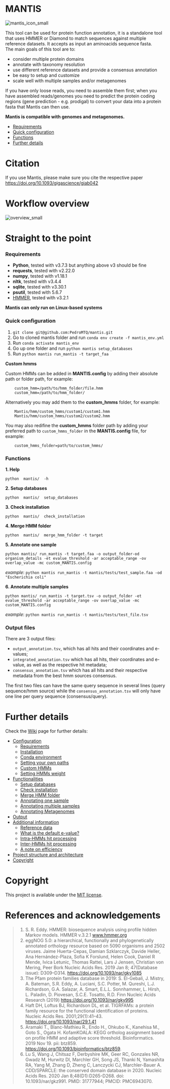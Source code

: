 # MANTIS
![mantis_icon_small](./Images/mantis_icon_small.png)


This tool can be used for protein function annotation, it is a standalone tool that uses HMMER or Diamond to match sequences against multiple reference datasets. It accepts as input an aminoacids sequence fasta.  
The main goals of this tool are to:
- consider multiple protein domains
- annotate with taxonomy resolution
- use different reference datasets and provide a consensus annotation
- be easy to setup and customize
- scale well with multiple samples and/or metagenomes


If you have only loose reads, you need to assemble them first; when you have assembled reads/genomes you need to predict the protein coding regions (gene prediction - e.g. prodigal) to convert your data into a protein fasta that Mantis can then use.

**Mantis is compatible with genomes and metagenomes.**

- [Requirements](#requirements)
- [Quick configuration](#quick-configuration)
- [Functions](#functions)
- [Further details](#further-details)
# Citation
If you use Mantis, please make sure you cite the respective paper https://doi.org/10.1093/gigascience/giab042


# Workflow overview

![overview_small](./Images/overview_small.png)

# Straight to the point
### Requirements

- **Python**, tested with v3.7.3 but anything above v3 should be fine
- **requests**, tested with v2.22.0
- **numpy**, tested with v1.18.1
- **nltk**, tested with v3.4.4
- **sqlite**, tested with v3.30.1
- **psutil**, tested with 5.6.7
- [HMMER](#10-references-and-acknowledgements), tested with v3.2.1

**Mantis can only run on Linux-based systems**  


### Quick configuration
1. `git clone git@github.com:PedroMTQ/mantis.git`  
2. Go to cloned mantis folder and run `conda env create -f mantis_env.yml`
3. Run `conda activate mantis_env`
4. Go up one folder and run `python mantis setup_databases`
5. Run `python mantis run_mantis -t target_faa`


**Custom hmms**  

Custom HMMs can be added in **MANTIS.config** by adding their absolute path or folder path, for example:

        custom_hmm=/path/to/hmm_folder/file.hmm
        custom_hmm=/path/to/hmm_folder/

Alternatively you may add them to the **custom_hmms** folder, for example:

        Mantis/hmm/custom_hmms/custom1/custom1.hmm
        Mantis/hmm/custom_hmms/custom2/custom2.hmm
 
You may also redifine the **custom_hmms** folder path by adding your preferred path to `custom_hmms_folder` in the **MANTIS.config** file, for example:

        custom_hmms_folder=path/to/custom_hmms/

### Functions

**1. Help**  
````
python  mantis/  -h
````
**2. Setup databases**  
````
python  mantis/  setup_databases
````

**3. Check installation**  
````
python  mantis/  check_installation
````
**4. Merge HMM folder**  
````
python  mantis/  merge_hmm_folder -t target
````
**5. Annotate one sample**  
````
python mantis/ run_mantis -t target.faa -o output_folder-od organism_details -et evalue_threshold -ar acceptable_range -ov overlap_value -mc custom_MANTIS.config    
````
*example*: `python mantis run_mantis -t mantis/tests/test_sample.faa -od "Escherichia coli"`

**6. Annotate multiple samples**  
````
python mantis/ run_mantis -t target.tsv -o output_folder -et evalue_threshold -ar acceptable_range -ov overlap_value -mc custom_MANTIS.config
````
*example*: `python mantis run_mantis -t mantis/tests/test_file.tsv`

### Output files  

There are 3 output files:
 - `output_annotation.tsv`, which has all hits and their coordinates and e-values;
 - `integrated_annotation.tsv` which has all hits, their coordinates and e-value, as well as the respective hit metadata;
- `consensus_annotation.tsv` which has all hits and their respective metadata from the best hmm sources consensus.  

The first two files can have the same query sequence in several lines (query sequence/hmm source) while the `consensus_annotation.tsv` will only have one line per query sequence (consensus/query).

# Further details

Check the [Wiki](https://github.com/PedroMTQ/mantis/wiki) page for further details:
* [Configuration](https://github.com/PedroMTQ/mantis/wiki/Configuration)  
  * [Requirements](https://github.com/PedroMTQ/mantis/wiki/Configuration#requirements)  
  * [Installation](https://github.com/PedroMTQ/mantis/wiki/Configuration#installation)  
  * [Conda environment](https://github.com/PedroMTQ/mantis/wiki/Configuration#conda-environment)  
  * [Setting your own paths](https://github.com/PedroMTQ/mantis/wiki/Configuration#setting-your-own-paths)  
  * [Custom HMMs](https://github.com/PedroMTQ/mantis/wiki/Configuration#custom-hmms)  
  * [Setting HMMs weight](https://github.com/PedroMTQ/mantis/wiki/Configuration#setting-hmms-weight)  
* [Functionalities](https://github.com/PedroMTQ/mantis/wiki/Functionalities)  
  * [Setup databases](https://github.com/PedroMTQ/mantis/wiki/Functionalities#setup-databases)  
  * [Check installation](https://github.com/PedroMTQ/mantis/wiki/Functionalities#check-installation)  
  * [Merge HMM folder](https://github.com/PedroMTQ/mantis/wiki/Functionalities#merge-hmm-folder)  
  * [Annotating one sample](https://github.com/PedroMTQ/mantis/wiki/Functionalities#annotate-one-sample)  
  * [Annotating multiple samples](https://github.com/PedroMTQ/mantis/wiki/Functionalities#annotate-multiple-samples)  
  * [Annotating Metagenomes](https://github.com/PedroMTQ/mantis/wiki/Functionalities#annotating-metagenomes)   
* [Output](https://github.com/PedroMTQ/mantis/wiki/Output)  
* [Additional information](https://github.com/PedroMTQ/mantis/wiki/Additional-information)  
  * [Reference data](https://github.com/PedroMTQ/mantis/wiki/Additional-information#reference-data)  
  * [What is the default e-value?](https://github.com/PedroMTQ/mantis/wiki/Additional-information#what-is-the-e-value-threshold)  
  * [Intra-HMMs hit processing](https://github.com/PedroMTQ/mantis/wiki/Additional-information#intra-hmms-hit-processing)  
  * [Inter-HMMs hit processing](https://github.com/PedroMTQ/mantis/wiki/Additional-information#inter-hmms-hit-processing)  
  * [A note on efficiency](https://github.com/PedroMTQ/mantis/wiki/Additional-information#notes-on-efficiency)  
* [Project structure and architecture](https://github.com/PedroMTQ/mantis/wiki/Project-structure-and-architecture)  
* [Copyright](https://github.com/PedroMTQ/mantis/wiki/Copyright)  


# Copyright

This project is available under the [MIT license](https://github.com/PedroMTQ/mantis/wiki/Copyright).

# References and acknowledgements

>1. S. R. Eddy. HMMER: biosequence analysis using profile hidden Markov models. HMMER v.3.2.1 www.hmmer.org
>2. eggNOG 5.0: a hierarchical, functionally and phylogenetically annotated orthology resource based on 5090 organisms and 2502 viruses. Jaime Huerta-Cepas, Damian Szklarczyk, Davide Heller, Ana Hernández-Plaza, Sofia K Forslund, Helen Cook, Daniel R Mende, Ivica Letunic, Thomas Rattei, Lars J Jensen, Christian von Mering, Peer Bork Nucleic Acids Res. 2019 Jan 8; 47(Database issue): D309–D314. https://doi.org/10.1093/nar/gky1085
>3. The Pfam protein families database in 2019: S. El-Gebali, J. Mistry, A. Bateman, S.R. Eddy, A. Luciani, S.C. Potter, M. Qureshi, L.J. Richardson, G.A. Salazar, A. Smart, E.L.L. Sonnhammer, L. Hirsh, L. Paladin, D. Piovesan, S.C.E. Tosatto, R.D. Finn Nucleic Acids Research (2019)  https://doi.org/10.1093/nar/gky995
>4. Haft DH, Loftus BJ, Richardson DL, et al. TIGRFAMs: a protein family resource for the functional identification of proteins. Nucleic Acids Res. 2001;29(1):41–43. https://doi.org/10.1093/nar/29.1.41
>5. Aramaki T., Blanc-Mathieu R., Endo H., Ohkubo K., Kanehisa M., Goto S., Ogata H. KofamKOALA: KEGG ortholog assignment based on profile HMM and adaptive score threshold. Bioinformatics. 2019 Nov 19. pii: btz859. https://doi.org/10.1093/bioinformatics/btz859.
> 6. Lu S, Wang J, Chitsaz F, Derbyshire MK, Geer RC, Gonzales NR, Gwadz M, Hurwitz DI, Marchler GH, Song JS, Thanki N, Yamashita RA, Yang M, Zhang D, Zheng C, Lanczycki CJ, Marchler-Bauer A. CDD/SPARCLE: the conserved domain database in 2020. Nucleic Acids Res. 2020 Jan 8;48(D1):D265-D268. doi: 10.1093/nar/gkz991. PMID: 31777944; PMCID: PMC6943070.
